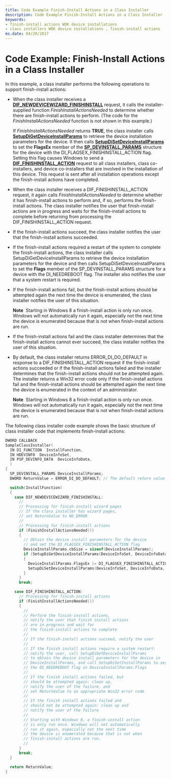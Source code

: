 ```yaml
---
title: Code Example Finish-Install Actions in a Class Installer
description: Code Example Finish-Install Actions in a Class Installer
keywords:
- finish-install actions WDK device installations
- class installers WDK device installations , finish-install actions
ms.date: 04/20/2017
---
```


# Code Example: Finish-Install Actions in a Class Installer


In this example, a class installer performs the following operations to support finish-install actions:

-   When the class installer receives a [**DIF_NEWDEVICEWIZARD_FINISHINSTALL**](./dif-newdevicewizard-finishinstall.md) request, it calls the installer-supplied function *FinishInstallActionsNeeded* to determine whether there are finish-install actions to perform. (The code for the *FinishInstallActionsNeeded* function is not shown in this example.)

    If *FinishInstallActionsNeeded* returns **TRUE**, the class installer calls [**SetupDiGetDeviceInstallParams**](/windows/win32/api/setupapi/nf-setupapi-setupdigetdeviceinstallparamsa) to retrieve the device installation parameters for the device. It then calls [**SetupDiSetDeviceInstallParams**](/windows/win32/api/setupapi/nf-setupapi-setupdisetdeviceinstallparamsa) to set the **FlagsEx** member of the [**SP_DEVINSTALL_PARAMS**](/windows/win32/api/setupapi/ns-setupapi-sp_devinstall_params_a) structure for the device with the DI_FLAGSEX_FINISHINSTALL_ACTION flag. Setting this flag causes Windows to send a [**DIF_FINISHINSTALL_ACTION**](./dif-finishinstall-action.md) request to all class installers, class co-installers, and device co-installers that are involved in the installation of this device. This request is sent after all installation operations except the finish-install actions have completed.

-   When the class installer receives a DIF_FINISHINSTALL_ACTION request, it again calls *FinishInstallActionsNeeded* to determine whether it has finish-install actions to perform and, if so, performs the finish-install actions. The class installer notifies the user that finish-install actions are in progress and waits for the finish-install actions to complete before returning from processing the DIF_FINISHINSTALL_ACTION request.

-   If the finish-install actions succeed, the class installer notifies the user that the finish-install actions succeeded.

-   If the finish-install actions required a restart of the system to complete the finish-install actions, the class installer calls SetupDiGetDeviceInstallParams to retrieve the device installation parameters for the device and then calls SetupDiSetDeviceInstallParams to set the **Flags** member of the SP_DEVINSTALL_PARAMS structure for a device with the DI_NEEDREBOOT flag. The installer also notifies the user that a system restart is required.

-   If the finish-install actions fail, but the finish-install actions should be attempted again the next time the device is enumerated, the class installer notifies the user of this situation.

    **Note**  Starting in Windows 8 a finish-install action is only run once. Windows will not automatically run it again, especially not the next time the device is enumerated because that is not when finish-install actions are run.

     

-   If the finish-install actions fail and the class installer determines that the finish-install actions cannot ever succeed, the class installer notifies the user of this situation.

-   By default, the class installer returns ERROR_DI_DO_DEFAULT in response to a DIF_FINISHINSTALL_ACTION request if the finish-install actions succeeded or if the finish-install actions failed and the installer determines that the finish-install actions should not be attempted again. The installer returns a Win32 error code only if the finish-install actions fail and the finish-install actions should be attempted again the next time the device is enumerated in the context of an administrator.

    **Note**  Starting in Windows 8 a finish-install action is only run once. Windows will not automatically run it again, especially not the next time the device is enumerated because that is not when finish-install actions are run.

     

The following class installer code example shows the basic structure of class installer code that implements finish-install actions:

```cpp
DWORD CALLBACK
SampleClassInstaller(
  IN DI_FUNCTION  InstallFunction,
  IN HDEVINFO  DeviceInfoSet,
  IN PSP_DEVINFO_DATA  DeviceInfoData,
  )
{
  SP_DEVINSTALL_PARAMS DeviceInstallParams;
  DWORD ReturnValue = ERROR_DI_DO_DEFAULT; // The default return value

  switch(InstallFunction)
  {
    case DIF_NEWDEVICEWIZARD_FINISHINSTALL:
      //
      // Processing for finish-install wizard pages
      // If the class installer has wizard pages,
      // set ReturnValue to NO_ERROR
      //
      // Processing for finish-install actions
      if (FinishInstallActionsNeeded())
      {
        // Obtain the device install parameters for the device
        // and set the DI_FLAGSEX_FINISHINSTALL_ACTION flag
        DeviceInstallParams.cbSize = sizeof(DeviceInstallParams);
        if (SetupDiGetDeviceInstallParams(DeviceInfoSet, DeviceInfoData, &DeviceInstallParams))
        {
          DeviceInstallParams.FlagsEx |= DI_FLAGSEX_FINISHINSTALL_ACTION;
          SetupDiSetDeviceInstallParams(DeviceInfoSet, DeviceInfoData, &DeviceInstallParams);
        }
      }
      break;

    case DIF_FINISHINSTALL_ACTION:
      // Processing for finish-install actions
      if (FinishInstallActionsNeeded())
      {
        //
        // Perform the finish-install actions,
        // notify the user that finish install actions
        // are in progress and wait for
        // the finish-install actions to complete
        //
        // If the finish-install actions succeed, notify the user
        //
        // If the finish install actions require a system restart: 
        // notify the user, call SetupDiGetDeviceInstallParams 
        // to obtain the device install parameters for the device in 
        // DeviceInstallParams, and call SetupDiSetInstallParams to set 
        // the DI_NEEDREBOOT flag in DeviceInstallParams.Flags
        // 
        // If the finish install actions failed, but
        // should be attempted again: clean up,
        // notify the user of the failure, and
        // set ReturnValue to an appropriate Win32 error code
        //
        // If the finish install actions failed and 
        // should not be attempted again: clean up and
        // notify the user of the failure
        //
        // Starting with Windows 8, a finish-install action
        // is only run once. Windows will not automatically
        // run it again, especially not the next time
        // the device is enumerated because that is not when
        // finish-install actions are run.
        //
      }
      break;
  }

  return ReturnValue;
}
```

 

